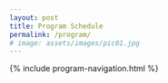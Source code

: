 ```yaml
---
layout: post
title: Program Schedule
permalink: /program/
# image: assets/images/pic01.jpg
---
```


{% include program-navigation.html %}